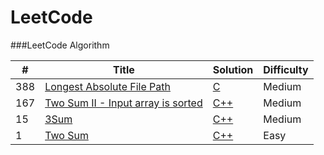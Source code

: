 LeetCode
========

###LeetCode Algorithm


| # | Title | Solution | Difficulty |
|---| ----- | -------- | ---------- |
|388|[Longest Absolute File Path](https://leetcode.com/problems/longest-absolute-file-path/) | [C](./solution/longestAbsoluteFilePath/LongestAbsoluteFilePath.cpp)|Medium|
|167|[Two Sum II - Input array is sorted](https://leetcode.com/problems/two-sum-ii-input-array-is-sorted/) | [C++](./solution/twoSum/TwoSumIiInputArrayIsSorted.cpp)|Medium|
|15|[3Sum](https://leetcode.com/problems/3sum/) | [C++](./solution/3Sum/3sum.cpp)|Medium|
|1|[Two Sum](https://leetcode.com/problems/two-sum) | [C++](./solution/twoSum/TwoSu.cpp)|Easy|
